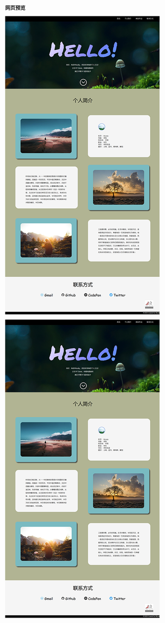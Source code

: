 ### 网页预览

<img src="https://github.com/Mizuky/webpages/blob/master/image/preview.png">

![图片预览](https://github.com/Mizuky/webpages/blob/master/image/preview.png)

